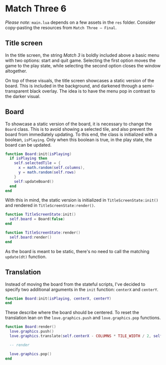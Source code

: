 # Match Three 6

_Please note:_ `main.lua` depends on a few assets in the `res` folder. Consider copy-pasting the resources from `Match Three — Final`.

## Title screen

In the title screen, the string <i>Match 3</i> is boldly included above a basic menu with two options: start and quit game. Selecting the first option moves the game to the play state, while selecting the second option closes the window altogether.

On top of these visuals, the title screen showcases a static version of the board. This is included in the background, and darkened through a semi-transparent black overlay. The idea is to have the menu pop in contrast to the darker visual.

## Board

To showcase a static version of the board, it is necessary to change the `Board` class. This is to avoid showing a selected tile, and also prevent the board from immediately updating. To this end, the class is initialized with a boolean, `isPlaying`. Only when this boolean is true, in the play state, the board can be updated.

```lua
function Board:init(isPlaying)
  if isPlaying then
    self.selectedTile = {
      x = math.random(self.columns),
      y = math.random(self.rows)
    }
    self:updateBoard()
  end
end
```

With this in mind, the static version is initialized in `TitleScreenState:init()` and rendered in `TitleScreenState:render()`.

```lua
function TitleScreenState:init()
  self.board = Board(false)
end

function TitleScreenState:render()
  self.board:render()
end
```

As the board is meant to be static, there's no need to call the matching `update(dt)` function.

## Translation

Instead of moving the board from the stateful scripts, I've decided to specify two additional arguments in the `init` function: `centerX` and `centerY`.

```lua
function Board:init(isPlaying, centerX, centerY)
end
```

These describe where the board should be centered. To reset the translation lean on the `love.graphics.push` and `love.graphics.pop` functions.

```lua
function Board:render()
  love.graphics.push()
  love.graphics.translate(self.centerX - COLUMNS * TILE_WIDTH / 2, self.centerY - ROWS * TILE_HEIGHT / 2)

  -- render

  love.graphics.pop()
end
```
